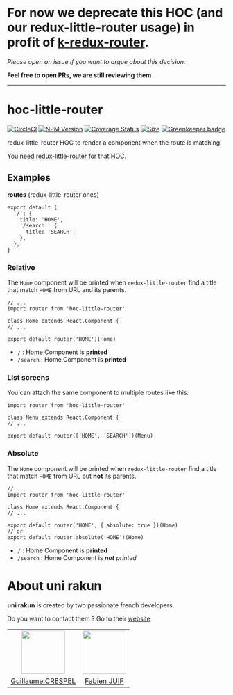 # For now we deprecate this HOC (and our redux-little-router usage) in profit of [k-redux-router](https://github.com/unirakun/k-redux-router).
_Please open an issue if you want to argue about this decision._

**Feel free to open PRs, we are still reviewing them**

-----

# hoc-little-router

[![CircleCI](https://circleci.com/gh/unirakun/hoc-little-router.svg?&style=shield&circle-token=d41545d97cc6214a201fc4902db2fba4301291c7)](https://circleci.com/gh/unirakun/hoc-little-router/tree/master) [![NPM Version](https://badge.fury.io/js/hoc-little-router.svg)](https://www.npmjs.com/package/hoc-little-router) [![Coverage Status](https://coveralls.io/repos/github/unirakun/hoc-little-router/badge.svg?branch=master)](https://coveralls.io/github/unirakun/hoc-little-router?branch=master) [![Size](http://img.badgesize.io/unirakun/hoc-little-router/master/index.js.svg)]() [![Greenkeeper badge](https://badges.greenkeeper.io/unirakun/hoc-little-router.svg)](https://greenkeeper.io/)

redux-little-router HOC to render a component when the route is matching!

You need [redux-little-router](https://github.com/FormidableLabs/redux-little-router) for that HOC.

## Examples
**routes** (redux-little-router ones)
```es6
export default {
  '/': {
    title: 'HOME',
    '/search': {
      title: 'SEARCH',
    },
  },
}
```

### Relative
The `Home` component will be printed when `redux-little-router` find a title that match `HOME` from URL and its parents.

```es6
// ...
import router from 'hoc-little-router'

class Home extends React.Component {
// ...

export default router('HOME')(Home)
```

 - `/` : Home Component is **printed**
 - `/search` : Home Component is **printed**

### List screens
You can attach the same component to multiple routes like this:
```es6
import router from 'hoc-little-router'

class Menu extends React.Component {
// ...

export default router(['HOME', 'SEARCH'])(Menu)
```

### Absolute
The `Home` component will be printed when `redux-little-router` find a title that match `HOME` from URL but **not** its parents.

```es6
// ...
import router from 'hoc-little-router'

class Home extends React.Component {
// ...

export default router('HOME', { absolute: true })(Home)
// or
export default router.absolute('HOME')(Home)
```

 - `/` : Home Component is **printed**
 - `/search` : Home Component is _**not** printed_

# About uni rakun
**uni rakun** is created by two passionate french developers.

Do you want to contact them ? Go to their [website](https://unirakun.fr)

<table border="0">
 <tr>
  <td align="center"><img src="https://avatars1.githubusercontent.com/u/26094222?s=460&v=4" width="100" /></td>
  <td align="center"><img src="https://avatars1.githubusercontent.com/u/17828231?s=460&v=4" width="100" /></td>
 </tr>
 <tr>
  <td align="center"><a href="https://github.com/guillaumecrespel">Guillaume CRESPEL</a></td>
  <td align="center"><a href="https://github.com/fabienjuif">Fabien JUIF</a></td>
</table>
